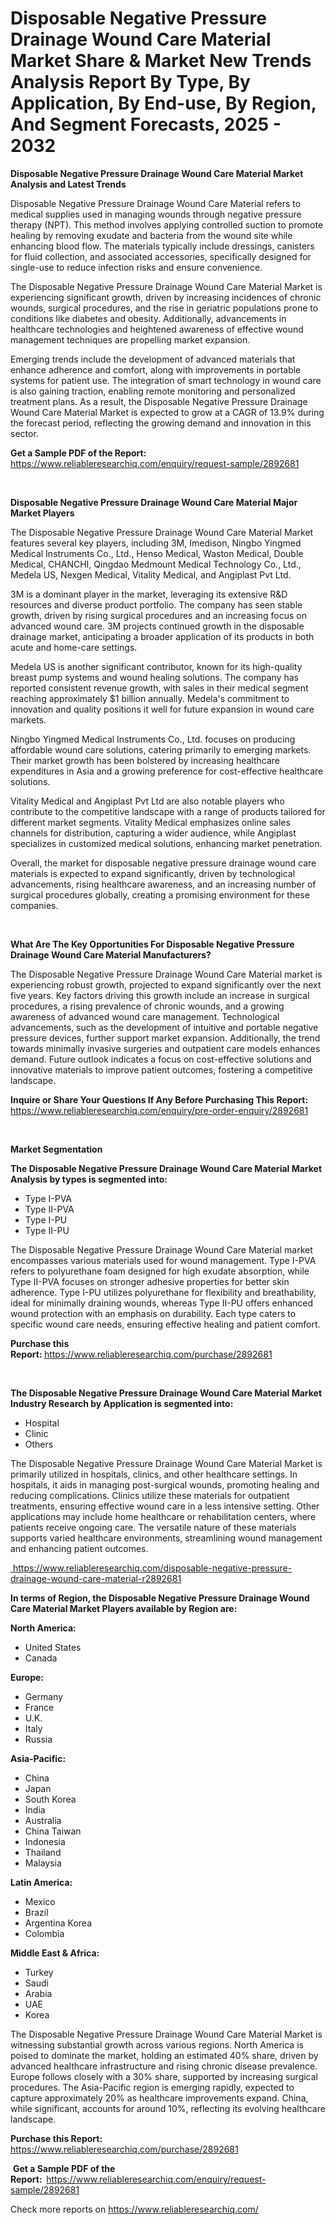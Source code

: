 <p><h1>Disposable Negative Pressure Drainage Wound Care Material Market Share & Market New Trends Analysis Report By Type, By Application, By End-use, By Region, And Segment Forecasts, 2025 - 2032</h1></p><p><strong>Disposable Negative Pressure Drainage Wound Care Material Market Analysis and Latest Trends</strong></p>
<p><p>Disposable Negative Pressure Drainage Wound Care Material refers to medical supplies used in managing wounds through negative pressure therapy (NPT). This method involves applying controlled suction to promote healing by removing exudate and bacteria from the wound site while enhancing blood flow. The materials typically include dressings, canisters for fluid collection, and associated accessories, specifically designed for single-use to reduce infection risks and ensure convenience.</p><p>The Disposable Negative Pressure Drainage Wound Care Material Market is experiencing significant growth, driven by increasing incidences of chronic wounds, surgical procedures, and the rise in geriatric populations prone to conditions like diabetes and obesity. Additionally, advancements in healthcare technologies and heightened awareness of effective wound management techniques are propelling market expansion. </p><p>Emerging trends include the development of advanced materials that enhance adherence and comfort, along with improvements in portable systems for patient use. The integration of smart technology in wound care is also gaining traction, enabling remote monitoring and personalized treatment plans. As a result, the Disposable Negative Pressure Drainage Wound Care Material Market is expected to grow at a CAGR of 13.9% during the forecast period, reflecting the growing demand and innovation in this sector.</p></p>
<p><strong>Get a Sample PDF of the Report:&nbsp;</strong> <a href="https://www.reliableresearchiq.com/enquiry/request-sample/2892681?utm_campaign=2926&utm_medium=2&utm_source=Github&utm_content=ia&utm_term=15032025&utm_id=disposable-negative-pressure-drainage-wound-care-material">https://www.reliableresearchiq.com/enquiry/request-sample/2892681</a></p>
<p>&nbsp;</p>
<p><strong>Disposable Negative Pressure Drainage Wound Care Material Major Market Players</strong></p>
<p><p>The Disposable Negative Pressure Drainage Wound Care Material Market features several key players, including 3M, Imedison, Ningbo Yingmed Medical Instruments Co., Ltd., Henso Medical, Waston Medical, Double Medical, CHANCHI, Qingdao Medmount Medical Technology Co., Ltd., Medela US, Nexgen Medical, Vitality Medical, and Angiplast Pvt Ltd. </p><p>3M is a dominant player in the market, leveraging its extensive R&D resources and diverse product portfolio. The company has seen stable growth, driven by rising surgical procedures and an increasing focus on advanced wound care. 3M projects continued growth in the disposable drainage market, anticipating a broader application of its products in both acute and home-care settings.</p><p>Medela US is another significant contributor, known for its high-quality breast pump systems and wound healing solutions. The company has reported consistent revenue growth, with sales in their medical segment reaching approximately $1 billion annually. Medela's commitment to innovation and quality positions it well for future expansion in wound care markets.</p><p>Ningbo Yingmed Medical Instruments Co., Ltd. focuses on producing affordable wound care solutions, catering primarily to emerging markets. Their market growth has been bolstered by increasing healthcare expenditures in Asia and a growing preference for cost-effective healthcare solutions.</p><p>Vitality Medical and Angiplast Pvt Ltd are also notable players who contribute to the competitive landscape with a range of products tailored for different market segments. Vitality Medical emphasizes online sales channels for distribution, capturing a wider audience, while Angiplast specializes in customized medical solutions, enhancing market penetration.</p><p>Overall, the market for disposable negative pressure drainage wound care materials is expected to expand significantly, driven by technological advancements, rising healthcare awareness, and an increasing number of surgical procedures globally, creating a promising environment for these companies.</p></p>
<p>&nbsp;</p>
<p><strong>What Are The Key Opportunities For Disposable Negative Pressure Drainage Wound Care Material Manufacturers?</strong></p>
<p><p>The Disposable Negative Pressure Drainage Wound Care Material market is experiencing robust growth, projected to expand significantly over the next five years. Key factors driving this growth include an increase in surgical procedures, a rising prevalence of chronic wounds, and a growing awareness of advanced wound care management. Technological advancements, such as the development of intuitive and portable negative pressure devices, further support market expansion. Additionally, the trend towards minimally invasive surgeries and outpatient care models enhances demand. Future outlook indicates a focus on cost-effective solutions and innovative materials to improve patient outcomes, fostering a competitive landscape.</p></p>
<p><strong>Inquire or Share Your Questions If Any Before Purchasing This Report:</strong> <a href="https://www.reliableresearchiq.com/enquiry/pre-order-enquiry/2892681?utm_campaign=2926&utm_medium=2&utm_source=Github&utm_content=ia&utm_term=15032025&utm_id=disposable-negative-pressure-drainage-wound-care-material">https://www.reliableresearchiq.com/enquiry/pre-order-enquiry/2892681</a></p>
<p>&nbsp;</p>
<p><strong>Market Segmentation</strong></p>
<p><strong>The Disposable Negative Pressure Drainage Wound Care Material Market Analysis by types is segmented into:</strong></p>
<p><ul><li> Type I-PVA</li><li>Type II-PVA</li><li>Type I-PU</li><li>Type II-PU </li></ul></p>
<p><p>The Disposable Negative Pressure Drainage Wound Care Material market encompasses various materials used for wound management. Type I-PVA refers to polyurethane foam designed for high exudate absorption, while Type II-PVA focuses on stronger adhesive properties for better skin adherence. Type I-PU utilizes polyurethane for flexibility and breathability, ideal for minimally draining wounds, whereas Type II-PU offers enhanced wound protection with an emphasis on durability. Each type caters to specific wound care needs, ensuring effective healing and patient comfort.</p></p>
<p><strong>Purchase this Report:&nbsp;</strong><a href="https://www.reliableresearchiq.com/purchase/2892681?utm_campaign=2926&utm_medium=2&utm_source=Github&utm_content=ia&utm_term=15032025&utm_id=disposable-negative-pressure-drainage-wound-care-material">https://www.reliableresearchiq.com/purchase/2892681</a></p>
<p>&nbsp;</p>
<p><strong>The Disposable Negative Pressure Drainage Wound Care Material Market Industry Research by Application is segmented into:</strong></p>
<p><ul><li> Hospital</li><li>Clinic</li><li>Others </li></ul></p>
<p><p>The Disposable Negative Pressure Drainage Wound Care Material Market is primarily utilized in hospitals, clinics, and other healthcare settings. In hospitals, it aids in managing post-surgical wounds, promoting healing and reducing complications. Clinics utilize these materials for outpatient treatments, ensuring effective wound care in a less intensive setting. Other applications may include home healthcare or rehabilitation centers, where patients receive ongoing care. The versatile nature of these materials supports varied healthcare environments, streamlining wound management and enhancing patient outcomes.</p></p>
<p><a href="https://www.reliableresearchiq.com/disposable-negative-pressure-drainage-wound-care-material-r2892681?utm_campaign=2926&utm_medium=2&utm_source=Github&utm_content=ia&utm_term=15032025&utm_id=disposable-negative-pressure-drainage-wound-care-material">&nbsp;https://www.reliableresearchiq.com/disposable-negative-pressure-drainage-wound-care-material-r2892681</a></p>
<p><strong>In terms of Region, the Disposable Negative Pressure Drainage Wound Care Material Market Players available by Region are:</strong></p>
<p>
    <p> <strong> North America: </strong>
        <ul>
            <li>United States</li>
            <li>Canada</li>
        </ul>
        </p> 
    <p> <strong> Europe: </strong>
        <ul>
            <li>Germany</li>
            <li>France</li>
            <li>U.K.</li>
            <li>Italy</li>
            <li>Russia</li>
        </ul>
        </p> 
    <p> <strong> Asia-Pacific: </strong>
        <ul>
            <li>China</li>
            <li>Japan</li>
            <li>South Korea</li>
            <li>India</li>
            <li>Australia</li>
            <li>China Taiwan</li>
            <li>Indonesia</li>
            <li>Thailand</li>
            <li>Malaysia</li>
        </ul>
        </p> 
    <p> <strong> Latin America: </strong>
        <ul>
            <li>Mexico</li>
            <li>Brazil</li>
            <li>Argentina Korea</li>
            <li>Colombia</li>
        </ul>
        </p> 
    <p> <strong> Middle East & Africa: </strong>
        <ul>
            <li>Turkey</li>
            <li>Saudi</li>
            <li>Arabia</li>
            <li>UAE</li>
            <li>Korea</li>
        </ul>
    </p>
    </p>
<p><p>The Disposable Negative Pressure Drainage Wound Care Material Market is witnessing substantial growth across various regions. North America is poised to dominate the market, holding an estimated 40% share, driven by advanced healthcare infrastructure and rising chronic disease prevalence. Europe follows closely with a 30% share, supported by increasing surgical procedures. The Asia-Pacific region is emerging rapidly, expected to capture approximately 20% as healthcare improvements expand. China, while significant, accounts for around 10%, reflecting its evolving healthcare landscape.</p></p>
<p><strong>Purchase this Report: </strong><a href="https://www.reliableresearchiq.com/purchase/2892681?utm_campaign=2926&utm_medium=2&utm_source=Github&utm_content=ia&utm_term=15032025&utm_id=disposable-negative-pressure-drainage-wound-care-material">https://www.reliableresearchiq.com/purchase/2892681</a></p>
<p>&nbsp;<strong>Get a Sample PDF of the Report:&nbsp;&nbsp;</strong><a href="https://www.reliableresearchiq.com/enquiry/request-sample/2892681?utm_campaign=2926&utm_medium=2&utm_source=Github&utm_content=ia&utm_term=15032025&utm_id=disposable-negative-pressure-drainage-wound-care-material">https://www.reliableresearchiq.com/enquiry/request-sample/2892681</a></p>
<p><strong></strong></p>
<p>Check more reports on <a href="https://www.reliableresearchiq.com/?utm_campaign=2926&utm_medium=2&utm_source=Github&utm_content=ia&utm_term=15032025&utm_id=disposable-negative-pressure-drainage-wound-care-material">https://www.reliableresearchiq.com/</a></p>
